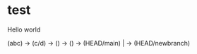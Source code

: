 # test

Hello world

(abc) -> (c/d) -> () -> () -> (HEAD/main)
                     |
                        ->   (HEAD/newbranch)
               
